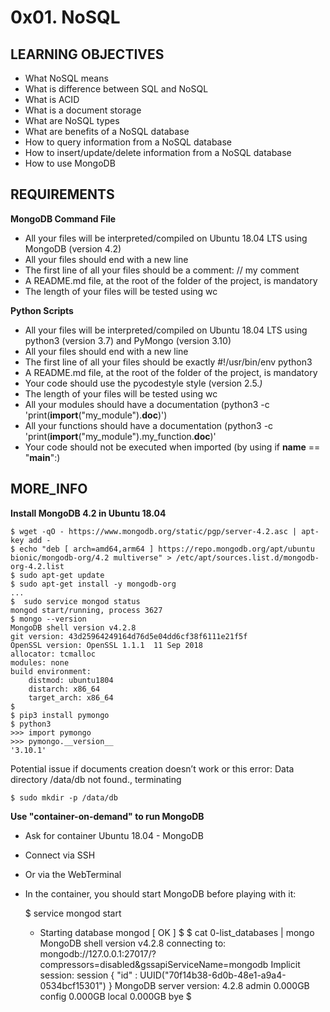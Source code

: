 # 0x01. NoSQL

## LEARNING OBJECTIVES

- What NoSQL means
- What is difference between SQL and NoSQL
- What is ACID
- What is a document storage
- What are NoSQL types
- What are benefits of a NoSQL database
- How to query information from a NoSQL database
- How to insert/update/delete information from a NoSQL database
- How to use MongoDB


## REQUIREMENTS
**MongoDB Command File**

- All your files will be interpreted/compiled on Ubuntu 18.04 LTS using MongoDB (version 4.2)
- All your files should end with a new line
- The first line of all your files should be a comment: // my comment
- A README.md file, at the root of the folder of the project, is mandatory
- The length of your files will be tested using wc


**Python Scripts**

- All your files will be interpreted/compiled on Ubuntu 18.04 LTS using python3 (version 3.7) and PyMongo (version 3.10)
- All your files should end with a new line
- The first line of all your files should be exactly #!/usr/bin/env python3
- A README.md file, at the root of the folder of the project, is mandatory
- Your code should use the pycodestyle style (version 2.5.*)*
- The length of your files will be tested using wc
- All your modules should have a documentation (python3 -c 'print(__import__("my_module").__doc__)')
- All your functions should have a documentation (python3 -c 'print(__import__("my_module").my_function.__doc__)'
- Your code should not be executed when imported (by using if __name__ == "__main__":)



## MORE_INFO
**Install MongoDB 4.2 in Ubuntu 18.04**


	$ wget -qO - https://www.mongodb.org/static/pgp/server-4.2.asc | apt-key add -
	$ echo "deb [ arch=amd64,arm64 ] https://repo.mongodb.org/apt/ubuntu bionic/mongodb-org/4.2 multiverse" > /etc/apt/sources.list.d/mongodb-org-4.2.list
	$ sudo apt-get update
	$ sudo apt-get install -y mongodb-org
	...
	$  sudo service mongod status
	mongod start/running, process 3627
	$ mongo --version
	MongoDB shell version v4.2.8
	git version: 43d25964249164d76d5e04dd6cf38f6111e21f5f
	OpenSSL version: OpenSSL 1.1.1  11 Sep 2018
	allocator: tcmalloc
	modules: none
	build environment:
	    distmod: ubuntu1804
	    distarch: x86_64
	    target_arch: x86_64
	$  
	$ pip3 install pymongo
	$ python3
	>>> import pymongo
	>>> pymongo.__version__
	'3.10.1'


Potential issue if documents creation doesn’t work or this error: Data directory /data/db not found., terminating

	$ sudo mkdir -p /data/db


**Use "container-on-demand" to run MongoDB**
- Ask for container Ubuntu 18.04 - MongoDB
- Connect via SSH
- Or via the WebTerminal
- In the container, you should start MongoDB before playing with it:


	$ service mongod start
	* Starting database mongod                                              [ OK ]
	$
	$ cat 0-list_databases | mongo
	MongoDB shell version v4.2.8
	connecting to: mongodb://127.0.0.1:27017/?compressors=disabled&gssapiServiceName=mongodb
	Implicit session: session { "id" : UUID("70f14b38-6d0b-48e1-a9a4-0534bcf15301") }
	MongoDB server version: 4.2.8
	admin   0.000GB
	config  0.000GB
	local   0.000GB
	bye
	$

